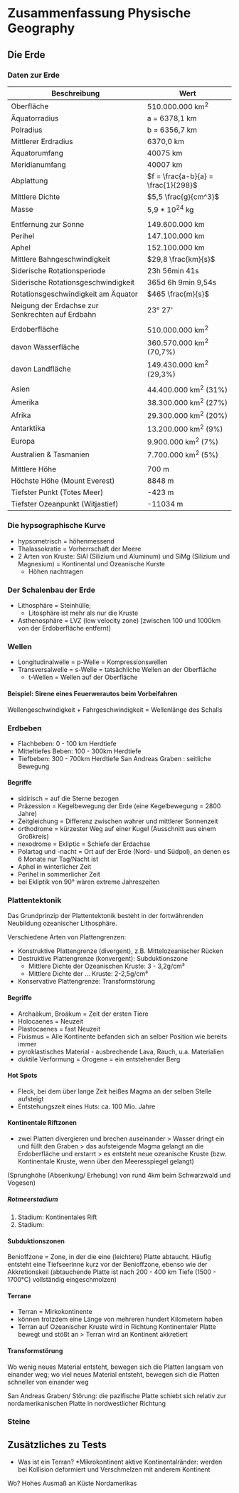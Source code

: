 # Zusammenfassung Physische Geography

## Die Erde

### Daten zur Erde
|Beschreibung|Wert|
|------------|----|
|Oberfläche|510.000.000 km<sup>2</sup>|
|Äquatorradius|a = 6378,1 km|
|Polradius|b = 6356,7 km|
|Mittlerer Erdradius|6370,0 km|
|Äquatorumfang|40075 km|
|Meridianumfang|40007 km|
|Abplattung|$f = \frac{a-b}{a} = \frac{1}{298}$|
|Mittlere Dichte|$5,5 \frac{g}{cm^3}$|
|Masse|5,9 * 10<sup>24</sup> kg|
|||
|Entfernung zur Sonne|149.600.000 km|
|Perihel|147.100.000 km|
|Aphel|152.100.000 km|
|Mittlere Bahngeschwindigkeit|$29,8 \frac{km}{s}$|
|Siderische Rotationsperiode|23h 56min 41s|
|Siderische Rotationsgeschwindigkeit|365d 6h 9min 9,54s|
|Rotationsgeschwindigkeit am Äquator|$465 \frac{m}{s}$|
|Neigung der Erdachse zur Senkrechten auf Erdbahn|23° 27'|
|||
|Erdoberfläche|510.000.000 km<sup>2</sup>|
|davon Wasserfläche|360.570.000 km<sup>2</sup> (70,7%)|
|davon Landfläche|149.430.000 km<sup>2</sup> (29,3%)|
|||
|Asien|44.400.000 km<sup>2</sup> (31%)|
|Amerika|38.300.000 km<sup>2</sup> (27%)|
|Afrika|29.300.000 km<sup>2</sup> (20%)|
|Antarktika|13.200.000 km<sup>2</sup> (9%)|
|Europa|9.900.000 km<sup>2</sup> (7%)|
|Australien & Tasmanien|7.700.000 km<sup>2</sup> (5%)|
|||
|Mittlere Höhe|700 m|
|Höchste Höhe (Mount Everest)|8848 m|
|Tiefster Punkt (Totes Meer)|-423 m|
|Tiefster Ozeanpunkt (Witjastief)|-11034 m|

### Die hypsographische Kurve
* hypsometrisch = höhenmessend
* Thalassokratie = Vorherrschaft der Meere
* 2 Arten von Kruste: SiAl (Silizium und Aluminum) und SiMg (Silizium und Magnesium) = Kontinental und Ozeanische Kurste
    * Höhen nachtragen

### Der Schalenbau der Erde
* Lithosphäre = Steinhülle;
    * Litosphäre ist mehr als nur die Kruste
* Asthenosphäre = LVZ (low velocity zone) [zwischen 100 und 1000km von der Erdoberfläche entfernt]

### Wellen
* Longitudinalwelle = p-Welle = Kompressionswellen
* Transversalwelle = s-Welle = tatsächliche Wellen an der Oberfläche
    * t-Wellen = Wellen auf der Oberfläche

#### Beispiel: Sirene eines Feuerwerautos beim Vorbeifahren
Wellengeschwindigkeit + Fahrgeschwindigkeit = Wellenlänge des Schalls

### Erdbeben
* Flachbeben: 0 - 100 km Herdtiefe
* Mitteltiefes Beben: 100 - 300km Herdtiefe
* Tiefbeben: 300 - 700km Herdtiefe San Andreas Graben : seitliche Bewegung

#### Begriffe
* sidirisch = auf die Sterne bezogen
* Präzession = Kegelbewegung der Erde (eine Kegelbewegung = 2800 Jahre)
* Zeitgleichung = Differenz zwischen wahrer und mittlerer Sonnenzeit
* orthodrome = kürzester Weg auf einer Kugel (Ausschnitt aus einem Großkreis)
* nexodrome = Ekliptic = Schiefe der Erdachse
* Polartag und -nacht = Ort auf der Erde (Nord- und Südpol), an denen es 6 Monate nur Tag/Nacht ist
* Aphel in winterlicher Zeit
* Perihel in sommerlicher Zeit
* bei Ekliptik von 90° wären extreme Jahreszeiten

### Plattentektonik

Das Grundprinzip der Plattentektonik besteht in der fortwährenden Neubildung ozeanischer Lithosphäre.

Verschiedene Arten von Plattengrenzen:
* Konstruktive Plattengrenze (divergent), z.B. Mittelozeanischer Rücken
* Destruktive Plattengrenze (konvergent): Subduktionszone
   * Mittlere Dichte der Ozeanischen Kruste: 3 - 3,2g/cm³
   * Mittlere Dichte der ... Kruste: 2-2,5g/cm³
* Konservative Plattengrenze: Transformstörung

#### Begriffe
* Archaäkum, Broäkum = Zeit der ersten Tiere
* Holocaenes = Neuzeit
* Plastocaenes = fast Neuzeit
* Fixismus = Alle Kontinente befanden sich an selber Position wie bereits immer
* pyroklastisches Material - ausbrechende Lava, Rauch, u.a. Materialien
* duktile Verformung = Orogene = ein entstehender Berg

#### Hot Spots
* Fleck, bei dem über lange Zeit heißes Magma an der selben Stelle aufsteigt
* Entstehungszeit eines Huts: ca. 100 Mio. Jahre

#### Kontinentale Riftzonen
* zwei Platten divergieren und brechen auseinander > Wasser dringt ein und füllt den Graben > das aufsteigende Magma gelangt an die Erdoberfläche und erstarrt > es entsteht neue ozeanische Kruste (bzw. Kontinentale Kruste, wenn über den Meeresspiegel gelangt)

(Sprunghöhe (Absenkung/ Erhebung) von rund 4km beim Schwarzwald und Vogesen)

##### Rotmeerstadium
1. Stadium: Kontinentales Rift
2. Stadium:

#### Subduktionszonen
Benioffzone = Zone, in der die eine (leichtere) Platte abtaucht. Häufig entsteht eine Tiefseerinne kurz vor der Benioffzone, ebenso wie der Akkretionskeil (abtauchende Platte ist nach 200 - 400 km Tiefe (1500 - 1700°C) vollständig eingeschmolzen)

#### Terrane
* Terran = Mirkokontinente
* können trotzdem eine Länge von mehreren hundert Kilometern haben
* Terran auf Ozeanischer Kruste wird in Richtung Kontinentaler Platte bewegt und stößt an > Terran wird an Kontinent akkretiert

#### Transformstörung
Wo wenig neues Material entsteht, bewegen sich die Platten langsam von einander weg; wo viel neues Material entsteht, bewegen sich die Platten schneller von einander weg

San Andreas Graben/ Störung: die pazifische Platte schiebt sich relativ zur nordamerikanischen Platte in nordwestlicher Richtung


### Steine





## Zusätzliches zu Tests
* Was ist ein Terran?
*Mikrokontinent
aktive Kontinentalränder: werden bei Kollision deformiert und Verschmelzen mit anderem Kontinent

Wo?
Hohes Ausmaß an Küste Nordamerikas
